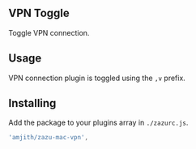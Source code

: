## VPN Toggle

Toggle VPN connection.

## Usage

VPN connection plugin is toggled using the `,v` prefix.

## Installing

Add the package to your plugins array in `./zazurc.js`.

~~~ javascript
'amjith/zazu-mac-vpn',
~~~


